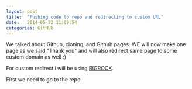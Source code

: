 ```yaml
---
layout: post
title:  "Pushing code to repo and redirecting to custom URL"
date:   2014-05-22 11:09:54
categories: GitHUb
---
```


We talked about Github, cloning, and Github pages. WE will now make one page as we said "Thank you" and will also redirect same page to some custom domain as well :)

For custom redirect i will be using [BIGROCK]('http://bigrock.in').

First we need to go to the repo